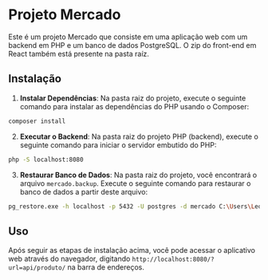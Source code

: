 # Projeto Mercado

Este é um projeto Mercado que consiste em uma aplicação web com um backend em PHP e um banco de dados PostgreSQL. O zip do front-end em React também está presente na pasta raíz.

## Instalação

1. **Instalar Dependências**: Na pasta raiz do projeto, execute o seguinte comando para instalar as dependências do PHP usando o Composer:

```bash
composer install
```

2. **Executar o Backend**: Na pasta raiz do projeto PHP (backend), execute o seguinte comando para iniciar o servidor embutido do PHP:

```bash
php -S localhost:8080
```

3. **Restaurar Banco de Dados**: Na pasta raiz do projeto, você encontrará o arquivo `mercado.backup`. Execute o seguinte comando para restaurar o banco de dados a partir deste arquivo:

```bash
pg_restore.exe -h localhost -p 5432 -U postgres -d mercado C:\Users\Leonardo\Desktop\mercado\mercado.backup
```

## Uso

Após seguir as etapas de instalação acima, você pode acessar o aplicativo web através do navegador, digitando `http://localhost:8080/?url=api/produto/` na barra de endereços.
